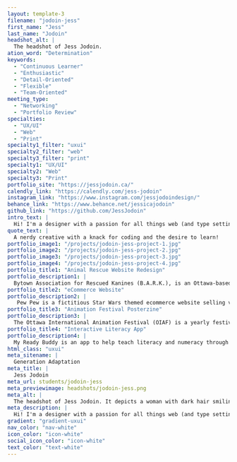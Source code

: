 ```yaml
---
layout: template-3
filename: "jodoin-jess"
first_name: "Jess"
last_name: "Jodoin"
headshot_alt: |
  The headshot of Jess Jodoin.
ation_word: "Determination"
keywords:
  - "Continuous Learner"
  - "Enthusiastic"
  - "Detail-Oriented"
  - "Flexible"
  - "Team-Oriented"
meeting_type:
  - "Networking"
  - "Portfolio Review"
specialties:
  - "UX/UI"
  - "Web"
  - "Print"
specialty1_filter: "uxui"
specialty2_filter: "web"
specialty3_filter: "print"
specialty1: "UX/UI"
specialty2: "Web"
specialty3: "Print"
portfolio_site: "https://jessjodoin.ca/"
calendly_link: "https://calendly.com/jess-jodoin"
instagram_link: "https://www.instagram.com/jessjodoindesign/"
behance_link: "https://www.behance.net/jessicajodoin"
github_link: "https://github.com/JessJodoin"
intro_text: |
  Hi! I'm a designer with a passion for all things web (and type setting!). I believe that you can always be improving and growing as a designer, and that's what I want to continue to do.
quote_text: |
  A nerdy creative with a knack for coding and the desire to learn!
portfolio_image1: "/projects/jodoin-jess-project-1.jpg"
portfolio_image2: "/projects/jodoin-jess-project-2.jpg"
portfolio_image3: "/projects/jodoin-jess-project-3.jpg"
portfolio_image4: "/projects/jodoin-jess-project-4.jpg"
portfolio_title1: "Animal Rescue Website Redesign"
portfolio_description1: |
  Bytown Association for Rescued Kanines (B.A.R.K.), is an Ottawa-based no-kill animal rescue in need of a website update to better capture the amazing stuff they do in the community.
portfolio_title2: "eCommerce Website"
portfolio_description2: |
   Pew Pew is a fictitious Star Wars themed ecommerce website selling various apparel items with fun Star Wars themed designs.
portfolio_title3: "Animation Festival Posterzine"
portfolio_description3: |
  The Ottawa International Animation Festival (OIAF) is a yearly festival showcasing the most interesting animation, needs a posterzine that shows what the festival has to offer.
portfolio_title4: "Interactive Literacy App"
portfolio_description4: |
  My Ready Buddy is an app to help teach literacy and numeracy through reading stories. The app includes interactive elements like repeating words to practice reading and saying words/numbers.
html_class: "uxui"
meta_sitename: |
  Generation Adaptation
meta_title: |
  Jess Jodoin
meta_url: students/jodoin-jess
meta_previewimage: headshots/jodoin-jess.png
meta_alt: |
  The headshot of Jess Jodoin. It depicts a woman with dark hair smiling. She is wearing a dark t-shirt.
meta_description: |
  Hi! I'm a designer with a passion for all things web (and type setting!). I believe that you can always be improving and growing as a designer, and that's what I want to continue to do.
gradient: "gradient-uxui"
nav_color: "nav-white"
icon_color: "icon-white"
social_icon_color: "icon-white"
text_color: "text-white"
---
```


